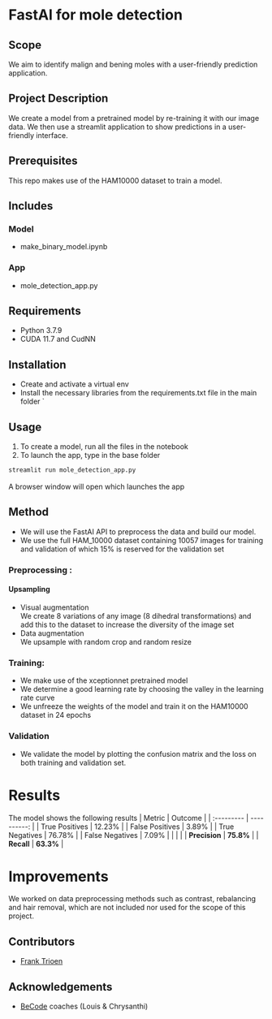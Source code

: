 # FastAI for mole detection 

## Scope
We aim to identify malign and bening moles with a user-friendly prediction application.

## Project Description
 
We create a model from a pretrained model by re-training it with our image data. We then use a streamlit application to show predictions in a user-friendly interface.

## Prerequisites

This repo makes use of the HAM10000 dataset to train a model.

## Includes
 
### Model 

 - make_binary_model.ipynb 
 
### App
 
 - mole_detection_app.py
 
## Requirements
  
  - Python 3.7.9
  - CUDA 11.7 and CudNN  

## Installation

 - Create and activate a virtual env
 - Install the necessary libraries from the requirements.txt file in the main folder 
`
## Usage 

1) To create a model, run all the files in the notebook 
2) To launch the app, type in the base folder

`streamlit run mole_detection_app.py`
<br><br>
A browser window will open which launches the app

## Method

- We will use the FastAI API to preprocess the data and build our model.
- We use the full HAM_10000 dataset containing 10057 images for training and validation of which 15% is reserved for the validation set

### Preprocessing : 
#### Upsampling
- Visual augmentation<br>
  We create 8 variations of any image (8 dihedral transformations) and add this to the dataset to increase the diversity of the image set
- Data augmentation<br>
  We upsample with random crop and random resize 
  
### Training:

- We make use of the xceptionnet pretrained model
- We determine a good learning rate by choosing the valley in the learning rate curve
- We unfreeze the weights of the model and train it on the HAM10000 dataset in 24 epochs

### Validation
- We validate the model by plotting the confusion matrix and the loss on both training and validation set.

# Results

The model shows the following results
| Metric | Outcome |
| :--------- | ----------: |
| True Positives | 12.23% |
| False Positives | 3.89% |
| True Negatives | 76.78% |
| False Negatives | 7.09% |
|   |  |
| **Precision** | **75.8%** |
| **Recall** | **63.3%** | 

# Improvements
 
We worked on data preprocessing methods such as contrast, rebalancing and hair removal, which are not included nor used for the scope of this project.<br>


## Contributors 
- [Frank Trioen](https://github.com/Francode77) 

## Acknowledgements

 - [BeCode](https://becode.org/) coaches (Louis & Chrysanthi) 
